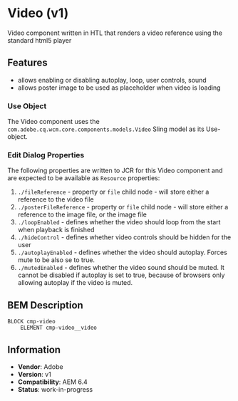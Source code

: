 <!--
Copyright 2021 Adobe

Licensed under the Apache License, Version 2.0 (the "License");
you may not use this file except in compliance with the License.
You may obtain a copy of the License at

    http://www.apache.org/licenses/LICENSE-2.0

Unless required by applicable law or agreed to in writing, software
distributed under the License is distributed on an "AS IS" BASIS,
WITHOUT WARRANTIES OR CONDITIONS OF ANY KIND, either express or implied.
See the License for the specific language governing permissions and
limitations under the License.
-->
Video (v1)
====
Video component written in HTL that renders a video reference using the standard html5 player

## Features
* allows enabling or disabling autoplay, loop, user controls, sound
* allows poster image to be used as placeholder when video is loading

### Use Object
The Video component uses the `com.adobe.cq.wcm.core.components.models.Video` Sling model as its Use-object.

### Edit Dialog Properties
The following properties are written to JCR for this Video component and are expected to be available as `Resource` properties:

1. `./fileReference` - property or `file` child node - will store either a reference to the video file
2. `./posterFileReference` - property or `file` child node - will store either a reference to the image file, or the image file
3. `./loopEnabled` - defines whether the video should loop from the start when playback is finished
4. `./hideControl` - defines whether video controls should be hidden for the user
5. `./autoplayEnabled` - defines whether the video should autoplay. Forces mute to be also se to true.
6. `./mutedEnabled` - defines whether the video sound should be muted. It cannot be disabled if autoplay is set to true, because of browsers only allowing autoplay if the video is muted.

## BEM Description
```
BLOCK cmp-video
    ELEMENT cmp-video__video
```

## Information
* **Vendor**: Adobe
* **Version**: v1
* **Compatibility**: AEM 6.4
* **Status**: work-in-progress
